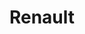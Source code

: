---
title: "Renault"
url: /le-perreux-sur-marne/renault-boulevard-dalsace-lorraine/
shop: réparation de voitures
---